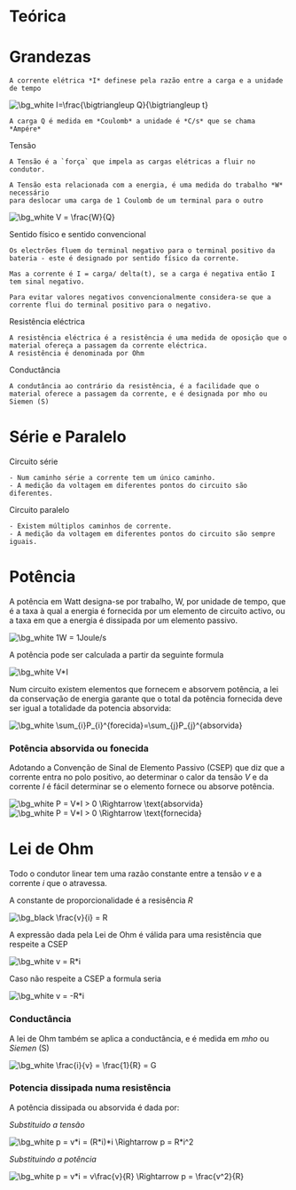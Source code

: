 # Teórica


# Grandezas

    A corrente elétrica *I* definese pela razão entre a carga e a unidade de tempo

<img src="https://latex.codecogs.com/png.image?\dpi{150}&space;\bg_white&space;I=\frac{\bigtriangleup&space;Q}{\bigtriangleup&space;t}" title="\bg_white I=\frac{\bigtriangleup Q}{\bigtriangleup t}" />

    A carga Q é medida em *Coulomb* a unidade é *C/s* que se chama *Ampére*


Tensão

    A Tensão é a `força` que impela as cargas elétricas a fluir no condutor.

    A Tensão esta relacionada com a energia, é uma medida do trabalho *W* necessário
    para deslocar uma carga de 1 Coulomb de um terminal para o outro

<img src="https://latex.codecogs.com/png.image?\dpi{150}&space;\bg_white&space;V&space;=&space;\frac{W}{Q}" title="\bg_white V = \frac{W}{Q}" />

Sentido físico e sentido convencional

    Os electrões fluem do terminal negativo para o terminal positivo da bateria - este é designado por sentido físico da corrente.
    
    Mas a corrente é I = carga/ delta(t), se a carga é negativa então I tem sinal negativo.
    
    Para evitar valores negativos convencionalmente considera-se que a corrente flui do terminal positivo para o negativo.
    
Resistência eléctrica

    A resistência eléctrica é a resistência é uma medida de oposição que o material ofereça a passagem da corrente eléctrica.
    A resistência é denominada por Ohm
    
Conductância
    
    A condutância ao contrário da resistência, é a facilidade que o material oferece a passagem da corrente, e é designada por mho ou Siemen (S)
    
    
# Série e Paralelo

Circuito série

    - Num caminho série a corrente tem um único caminho.
    - A medição da voltagem em diferentes pontos do circuito são diferentes.
    
 Circuito paralelo
 
    - Existem múltiplos caminhos de corrente.
    - A medição da voltagem em diferentes pontos do circuito são sempre iguais.

 
 # Potência
 
 A potência em Watt designa-se por trabalho, W, por unidade de tempo, que é a taxa à qual a energia é fornecida por um elemento de circuito activo, ou a taxa em que a energia é dissipada por um elemento passivo.
 
<img src="https://latex.codecogs.com/png.image?\dpi{150}&space;\bg_white&space;1W&space;=&space;1Joule/s" title="\bg_white 1W = 1Joule/s" /> 
 
 
A potência pode ser calculada a partir da seguinte formula

<img src="https://latex.codecogs.com/png.image?\dpi{150}&space;\bg_white&space;V*I" title="\bg_white V*I" />


Num circuito existem elementos que fornecem e absorvem potência, a lei da conservação de energia garante que o total da potência fornecida deve ser igual a totalidade da potencia absorvida:

<img src="https://latex.codecogs.com/png.image?\dpi{150}&space;\bg_white&space;\sum_{i}P_{i}^{forecida}=\sum_{j}P_{j}^{absorvida}" title="\bg_white \sum_{i}P_{i}^{forecida}=\sum_{j}P_{j}^{absorvida}" />

### Potência absorvida ou fonecida

 
Adotando a Convenção de Sinal de Elemento Passivo (CSEP) que diz que a corrente entra no polo positivo, ao determinar o calor da tensão *V* e da corrente *I* é fácil determinar se o elemento fornece ou absorve potência.

<img src="https://latex.codecogs.com/png.image?\dpi{150}&space;\bg_white&space;P&space;=&space;V*I&space;>&space;0&space;\Rightarrow&space;\text{absorvida}" title="\bg_white P = V*I > 0 \Rightarrow \text{absorvida}" /> 
<img src="https://latex.codecogs.com/png.image?\dpi{150}&space;\bg_white&space;P&space;=&space;V*I&space;>&space;0&space;\Rightarrow&space;\text{fornecida}" title="\bg_white P = V*I > 0 \Rightarrow \text{fornecida}" />


# Lei de Ohm


Todo o condutor linear tem uma razão constante entre a tensão *v* e a corrente *i* que o atravessa.

A constante de proporcionalidade é a resisência *R*

<img src="https://latex.codecogs.com/png.image?\dpi{150}&space;\bg_white&space;\frac{v}{i}&space;=&space;R" title="\bg_black \frac{v}{i} = R" />

A expressão dada pela Lei de Ohm é válida para uma resistência que respeite a CSEP

<img src="https://latex.codecogs.com/png.image?\dpi{150}&space;\bg_white&space;v&space;=&space;R*i" title="\bg_white v = R*i" />

Caso não respeite a CSEP a formula seria

<img src="https://latex.codecogs.com/png.image?\dpi{150}&space;\bg_white&space;v&space;=&space;-R*i" title="\bg_white v = -R*i" />

### Conductância

A lei de Ohm também se aplica a conductância, e é medida em *mho* ou *Siemen* (S)

<img src="https://latex.codecogs.com/png.image?\dpi{150}&space;\bg_white&space;\frac{i}{v}&space;=&space;\frac{1}{R}&space;=&space;G" title="\bg_white \frac{i}{v} = \frac{1}{R} = G" />


### Potencia dissipada numa resistência

A potência dissipada ou absorvida é dada por:

*Substituido a tensão*

<img src="https://latex.codecogs.com/png.image?\dpi{150}&space;\bg_white&space;p&space;=&space;v*i&space;=&space;(R*i)*i&space;\Rightarrow&space;&space;p&space;=&space;R*i^2" title="\bg_white p = v*i = (R*i)*i \Rightarrow p = R*i^2" />

*Substituindo a potência*

<img src="https://latex.codecogs.com/png.image?\dpi{150}&space;\bg_white&space;p&space;=&space;v*i&space;=&space;v\frac{v}{R}&space;\Rightarrow&space;p&space;=&space;\frac{v^2}{R}" title="\bg_white p = v*i = v\frac{v}{R} \Rightarrow p = \frac{v^2}{R}" />



